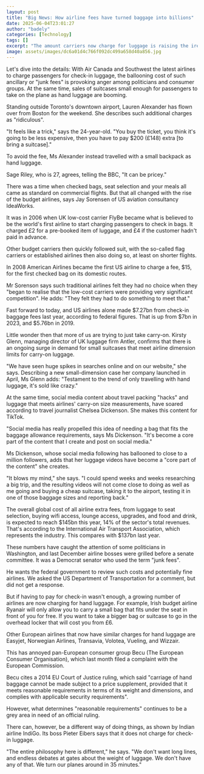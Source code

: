 ```yaml
---
layout: post
title: "Big News: How airline fees have turned baggage into billions"
date: 2025-06-04T23:01:27
author: "badely"
categories: [Technology]
tags: []
excerpt: "The amount carriers now charge for luggage is raising the ire of politicians and consumer groups."
image: assets/images/dc6a01d4c766f092dc499a658d40a856.jpg
---
```


Let's dive into the details: With Air Canada and Southwest the latest airlines to charge passengers for check-in luggage, the ballooning cost of such ancillary or "junk fees" is provoking anger among politicians and consumer groups. At the same time, sales of suitcases small enough for passengers to take on the plane as hand luggage are booming.

Standing outside Toronto's downtown airport, Lauren Alexander has flown over from Boston for the weekend. She describes such additional charges as "ridiculous".

"It feels like a trick," says the 24-year-old. "You buy the ticket, you think it's going to be less expensive, then you have to pay $200 (£148) extra [to bring a suitcase]."

To avoid the fee, Ms Alexander instead travelled with a small backpack as hand luggage.

Sage Riley, who is 27, agrees, telling the BBC, "It can be pricey."

There was a time when checked bags, seat selection and your meals all came as standard on commercial flights. But that all changed with the rise of the budget airlines, says Jay Sorensen of US aviation consultancy IdeaWorks.

It was in 2006 when UK low-cost carrier FlyBe became what is believed to be the world's first airline to start charging passengers to check in bags. It charged £2 for a pre-booked item of luggage, and £4 if the customer hadn't paid in advance. 

Other budget carriers then quickly followed suit, with the so-called flag carriers or established airlines then also doing so, at least on shorter flights.

In 2008 American Airlines became the first US airline to charge a fee, $15, for the first checked bag on its domestic routes.

Mr Sorenson says such traditional airlines felt they had no choice when they "began to realise that the low-cost carriers were providing very significant competition". He adds: "They felt they had to do something to meet that."

Fast forward to today, and US airlines alone made $7.27bn from check-in baggage fees last year, according to federal figures. That is up from $7bn in 2023, and $5.76bn in 2019.

Little wonder then that more of us are trying to just take carry-on. Kirsty Glenn, managing director of UK luggage firm Antler, confirms that there is an ongoing surge in demand for small suitcases that meet airline dimension limits for carry-on luggage.

"We have seen huge spikes in searches online and on our website," she says. Describing a new small-dimension case her company launched in April, Ms Glenn adds: "Testament to the trend of only travelling with hand luggage, it's sold like crazy."

At the same time, social media content about travel packing "hacks" and luggage that meets airlines' carry-on size measurements, have soared according to travel journalist Chelsea Dickenson. She makes this content for TikTok.

"Social media has really propelled this idea of needing a bag that fits the baggage allowance requirements, says Ms Dickenson. "It's become a core part of the content that I create and post on social media."

Ms Dickenson, whose social media following has ballooned to close to a million followers, adds that her luggage videos have become a "core part of the content" she creates.

"It blows my mind," she says. "I could spend weeks and weeks researching a big trip, and the resulting videos will not come close to doing as well as me going and buying a cheap suitcase, taking it to the airport, testing it in one of those baggage sizes and reporting back."

The overall global cost of all airline extra fees, from luggage to seat selection, buying wifi access, lounge access, upgrades, and food and drink, is expected to reach $145bn this year, 14% of the sector's total revenues. That's according to the International Air Transport Association, which represents the industry. This compares with $137bn last year.

These numbers have caught the attention of some politicians in Washington, and last December airline bosses were grilled before a senate committee. It was a Democrat senator who used the term "junk fees".  

He wants the federal government to review such costs and potentially fine airlines. We asked the US Department of Transportation for a comment, but did not get a response.

But if having to pay for check-in wasn't enough, a growing number of airlines are now charging for hand luggage. For example, Irish budget airline Ryanair will only allow you to carry a small bag that fits under the seat in front of you for free. If you want to take a bigger bag or suitcase to go in the overhead locker that will cost you from £6.

Other European airlines that now have similar charges for hand luggage are Easyjet, Norwegian Airlines, Transavia, Volotea, Vueling, and Wizzair.

This has annoyed pan-European consumer group Becu (The European Consumer Organisation), which last month filed a complaint with the European Commission.

Becu cites a 2014 EU Court of Justice ruling, which said "carriage of hand baggage cannot be made subject to a price supplement, provided that it meets reasonable requirements in terms of its weight and dimensions, and complies with applicable security requirements".

However, what determines "reasonable requirements" continues to be a grey area in need of an official ruling.

There can, however, be a different way of doing things, as shown by Indian airline IndiGo. Its boss Pieter Eibers says that it does not charge for check-in luggage.

"The entire philosophy here is different," he says. "We don't want long lines, and endless debates at gates about the weight of luggage. We don't have any of that. We turn our planes around in 35 minutes."


